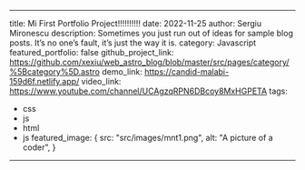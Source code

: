 ---

title: Mi First Portfolio Project!!!!!!!!!!
date: 2022-11-25
author: Sergiu Mironescu
description: Sometimes you just run out of ideas for sample blog posts. It’s no one’s fault, it’s just the way it is.
category: Javascript
featured_portfolio: false
github_project_link: https://github.com/xexiu/web_astro_blog/blob/master/src/pages/category/%5Bcategory%5D.astro
demo_link: https://candid-malabi-159d6f.netlify.app/
video_link: https://www.youtube.com/channel/UCAgzqRPN6DBcoy8MxHGPETA
tags:
  - css
  - js
  - html
  - js
featured_image: {
  src: "src/images/mnt1.png",
  alt: "A picture of a coder",
}
---